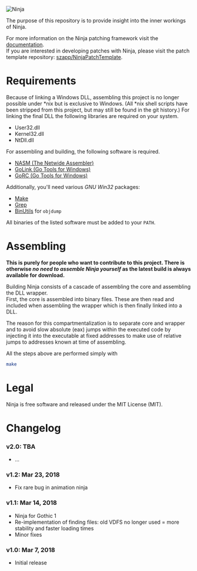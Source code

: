 ![Ninja](https://user-images.githubusercontent.com/20203034/42415261-92bed2ae-8248-11e8-875c-5f7408588af8.png)

The purpose of this repository is to provide insight into the inner workings of Ninja.

For more information on the Ninja patching framework visit the [documentation](https://tiny.cc/GothicNinja).  
If you are interested in developing patches with Ninja, please visit the patch template repository:
[szapp/NinjaPatchTemplate](https://github.com/szapp/NinjaPatchTemplate).

# Requirements

Because of linking a Windows DLL, assembling this project is no longer possible under \*nix but is exclusive to Windows.
(All \*nix shell scripts have been stripped from this project, but may still be found in the git history.) For linking
the final DLL the following libraries are required on your system.

- User32.dll
- Kernel32.dll
- NtDll.dll

For assembling and building, the following software is required.

- [NASM (The Netwide Assembler)](https://nasm.us)
- [GoLink (Go Tools for Windows)](http://godevtool.com)
- [GoRC (Go Tools for Windows)](http://godevtool.com)

Additionally, you'll need various *GNU Win32* packages:

- [Make](http://gnuwin32.sourceforge.net/packages/make.htm)
- [Grep](http://gnuwin32.sourceforge.net/packages/grep.htm)
- [BinUtils](https://sourceforge.net/projects/mingw/files/MinGW/Base/binutils/) for `objdump`

All binaries of the listed software must be added to your `PATH`.

# Assembling

**This is purely for people who want to contribute to this project. There is otherwise *no need to assemble Ninja
yourself* as the latest build is always available for download.**

Building Ninja consists of a cascade of assembling the core and assembling the DLL wrapper.  
First, the core is assembled into binary files. These are then read and included when assembling the wrapper which is
then finally linked into a DLL.

The reason for this compartmentalization is to separate core and wrapper and to avoid slow absolute (eax) jumps within
the executed code by injecting it into the executable at fixed addresses to make use of relative jumps to addresses
known at time of assembling.

All the steps above are performed simply with

```bash
make
```

# Legal

Ninja is free software and released under the MIT License (MIT).

# Changelog

### v2.0: TBA
- ...

### v1.2: Mar 23, 2018
- Fix rare bug in animation ninja

### v1.1: Mar 14, 2018
- Ninja for Gothic 1
- Re-implementation of finding files: old VDFS no longer used = more stability and faster loading times
- Minor fixes

### v1.0: Mar 7, 2018
- Initial release
